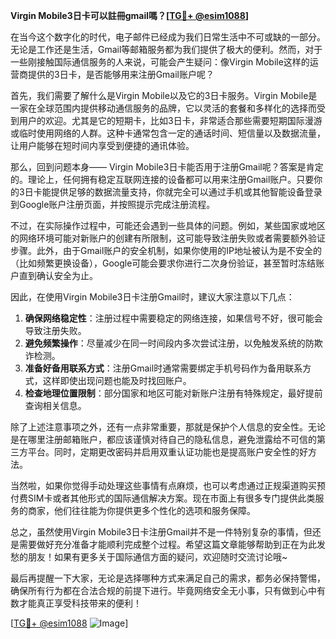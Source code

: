 **Virgin Mobile3日卡可以註冊gmail嗎？[[TG💪+ @esim1088](https://t.me/s/esim1088)]**

在当今这个数字化的时代，电子邮件已经成为我们日常生活中不可或缺的一部分。无论是工作还是生活，Gmail等邮箱服务都为我们提供了极大的便利。然而，对于一些刚接触国际通信服务的人来说，可能会产生疑问：像Virgin Mobile这样的运营商提供的3日卡，是否能够用来注册Gmail账户呢？

首先，我们需要了解什么是Virgin Mobile以及它的3日卡服务。Virgin Mobile是一家在全球范围内提供移动通信服务的品牌，它以灵活的套餐和多样化的选择而受到用户的欢迎。尤其是它的短期卡，比如3日卡，非常适合那些需要短期国际漫游或临时使用网络的人群。这种卡通常包含一定的通话时间、短信量以及数据流量，让用户能够在短时间内享受到便捷的通讯体验。

那么，回到问题本身—— Virgin Mobile3日卡能否用于注册Gmail呢？答案是肯定的。理论上，任何拥有稳定互联网连接的设备都可以用来注册Gmail账户。只要你的3日卡能提供足够的数据流量支持，你就完全可以通过手机或其他智能设备登录到Google账户注册页面，并按照提示完成注册流程。

不过，在实际操作过程中，可能还会遇到一些具体的问题。例如，某些国家或地区的网络环境可能对新账户的创建有所限制，这可能导致注册失败或者需要额外验证步骤。此外，由于Gmail账户的安全机制，如果你使用的IP地址被认为是不安全的（比如频繁更换设备），Google可能会要求你进行二次身份验证，甚至暂时冻结账户直到确认安全为止。

因此，在使用Virgin Mobile3日卡注册Gmail时，建议大家注意以下几点：

1. **确保网络稳定性**：注册过程中需要稳定的网络连接，如果信号不好，很可能会导致注册失败。
2. **避免频繁操作**：尽量减少在同一时间段内多次尝试注册，以免触发系统的防欺诈检测。
3. **准备好备用联系方式**：注册Gmail时通常需要绑定手机号码作为备用联系方式，这样即使出现问题也能及时找回账户。
4. **检查地理位置限制**：部分国家和地区可能对新账户注册有特殊规定，最好提前查询相关信息。

除了上述注意事项之外，还有一点非常重要，那就是保护个人信息的安全性。无论是在哪里注册邮箱账户，都应该谨慎对待自己的隐私信息，避免泄露给不可信的第三方平台。同时，定期更改密码并启用双重认证功能也是提高账户安全性的好方法。

当然啦，如果你觉得手动处理这些事情有点麻烦，也可以考虑通过正规渠道购买预付费SIM卡或者其他形式的国际通信解决方案。现在市面上有很多专门提供此类服务的商家，他们往往能为你提供更多个性化的选项和服务保障。

总之，虽然使用Virgin Mobile3日卡注册Gmail并不是一件特别复杂的事情，但还是需要做好充分准备才能顺利完成整个过程。希望这篇文章能够帮助到正在为此发愁的朋友！如果有更多关于国际通信方面的疑问，欢迎随时交流讨论哦~

最后再提醒一下大家，无论是选择哪种方式来满足自己的需求，都务必保持警惕，确保所有行为都在合法合规的前提下进行。毕竟网络安全无小事，只有做到心中有数才能真正享受科技带来的便利！

[[TG💪+ @esim1088](https://t.me/s/esim1088) ![Image](https://i.postimg.cc/4NQfJmqS/Snipaste-2025-05-13-00-14-12.png)]